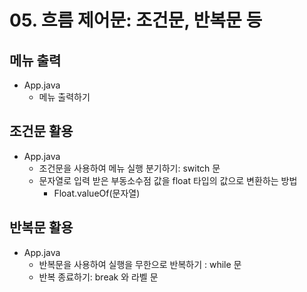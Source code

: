 # 05. 흐름 제어문: 조건문, 반복문 등

## 메뉴 출력

- App.java
  - 메뉴 출력하기

## 조건문 활용

- App.java
  - 조건문을 사용하여 메뉴 실행 분기하기: switch 문
  - 문자열로 입력 받은 부동소수점 값을 float 타입의 값으로 변환하는 방법
    - Float.valueOf(문자열)
  
## 반복문 활용

- App.java
  - 반복문을 사용하여 실행을 무한으로 반복하기 : while 문
  - 반복 종료하기: break 와 라벨 문 
